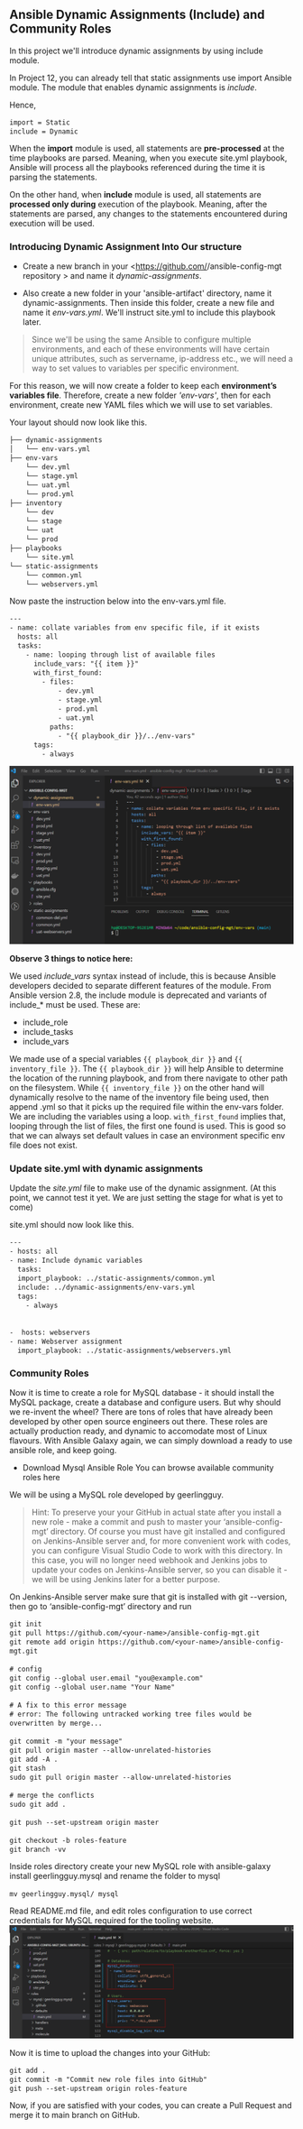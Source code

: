 ## Ansible Dynamic Assignments (Include) and Community Roles

In this project we'll introduce dynamic assignments by using include module.

In Project 12, you can already tell that static assignments use import Ansible module. The module that enables dynamic assignments is *include*.

Hence,

```
import = Static
include = Dynamic
```

When the **import** module is used, all statements are **pre-processed** at the time playbooks are parsed. Meaning, when you execute site.yml playbook, Ansible will process all the playbooks referenced during the time it is parsing the statements. 

On the other hand, when **include** module is used, all statements are **processed only during** execution of the playbook. Meaning, after the statements are parsed, any changes to the statements encountered during execution will be used.


### Introducing Dynamic Assignment Into Our structure

- Create a new branch in your <https://github.com/<your-name>/ansible-config-mgt repository > and name it *dynamic-assignments*.

- Also create a new folder in your 'ansible-artifact' directory, name it dynamic-assignments. Then inside this folder, create a new file and name it *env-vars.yml*. We'll instruct site.yml to include this playbook later.

>Since we'll be using the same Ansible to configure multiple environments, and each of these environments will have certain unique attributes, such as servername, ip-address etc., we will need a way to set values to variables per specific environment.

For this reason, we will now create a folder to keep each **environment’s variables file**. Therefore, create a new folder *'env-vars'*, then for each environment, create new YAML files which we will use to set variables.

Your layout should now look like this.

```
├── dynamic-assignments
│   └── env-vars.yml
├── env-vars
    └── dev.yml
    └── stage.yml
    └── uat.yml
    └── prod.yml
├── inventory
    └── dev
    └── stage
    └── uat
    └── prod
├── playbooks
    └── site.yml
└── static-assignments
    └── common.yml
    └── webservers.yml
```

Now paste the instruction below into the env-vars.yml file.

```
---
- name: collate variables from env specific file, if it exists
  hosts: all
  tasks:
    - name: looping through list of available files
      include_vars: "{{ item }}"
      with_first_found:
        - files:
            - dev.yml
            - stage.yml
            - prod.yml
            - uat.yml
          paths:
            - "{{ playbook_dir }}/../env-vars"
      tags:
        - always

```
![](assets/1.png)

**Observe 3 things to notice here:**

We used *include_vars* syntax instead of include, this is because Ansible developers decided to separate different features of the module. From Ansible version 2.8, the include module is deprecated and variants of include_* must be used. These are:
- include_role
- include_tasks
- include_vars

We made use of a special variables `{{ playbook_dir }}` and `{{ inventory_file }}`. The `{{ playbook_dir }}` will help Ansible to determine the location of the running playbook, and from there navigate to other path on the filesystem. While `{{ inventory_file }}` on the other hand will dynamically resolve to the name of the inventory file being used, then append .yml so that it picks up the required file within the env-vars folder.
We are including the variables using a loop. `with_first_found` implies that, looping through the list of files, the first one found is used. This is good so that we can always set default values in case an environment specific env file does not exist.
### Update site.yml with dynamic assignments

Update the *site.yml* file to make use of the dynamic assignment. (At this point, we cannot test it yet. We are just setting the stage for what is yet to come)

site.yml should now look like this.

```
---
- hosts: all
- name: Include dynamic variables 
  tasks:
  import_playbook: ../static-assignments/common.yml 
  include: ../dynamic-assignments/env-vars.yml
  tags:
    - always


-  hosts: webservers
- name: Webserver assignment
  import_playbook: ../static-assignments/webservers.yml

```

### Community Roles
Now it is time to create a role for MySQL database - it should install the MySQL package, create a database and configure users. But why should we re-invent the wheel? There are tons of roles that have already been developed by other open source engineers out there. These roles are actually production ready, and dynamic to accomodate most of Linux flavours. With Ansible Galaxy again, we can simply download a ready to use ansible role, and keep going.

- Download Mysql Ansible Role
You can browse available community roles here

We will be using a MySQL role developed by geerlingguy.

>Hint: To preserve your your GitHub in actual state after you install a new role - make a commit and push to master your ‘ansible-config-mgt’ directory. Of course you must have git installed and configured on Jenkins-Ansible server and, for more convenient work with codes, you can configure Visual Studio Code to work with this directory. In this case, you will no longer need webhook and Jenkins jobs to update your codes on Jenkins-Ansible server, so you can disable it - we will be using Jenkins later for a better purpose.

On Jenkins-Ansible server make sure that git is installed with git --version, then go to ‘ansible-config-mgt’ directory and run

```
git init
git pull https://github.com/<your-name>/ansible-config-mgt.git
git remote add origin https://github.com/<your-name>/ansible-config-mgt.git

# config
git config --global user.email "you@example.com"
git config --global user.name "Your Name"

# A fix to this error message
# error: The following untracked working tree files would be overwritten by merge...

git commit -m "your message"
git pull origin master --allow-unrelated-histories
git add -A .
git stash
sudo git pull origin master --allow-unrelated-histories

# merge the conflicts
sudo git add .

git push --set-upstream origin master

git checkout -b roles-feature
git branch -vv
```

Inside roles directory create your new MySQL role with ansible-galaxy install geerlingguy.mysql and rename the folder to mysql

`mv geerlingguy.mysql/ mysql`


Read README.md file, and edit roles configuration to use correct credentials for MySQL required for the tooling website.
![](assets/2.png)

Now it is time to upload the changes into your GitHub:

```
git add .
git commit -m "Commit new role files into GitHub"
git push --set-upstream origin roles-feature
```

Now, if you are satisfied with your codes, you can create a Pull Request and merge it to main branch on GitHub.
